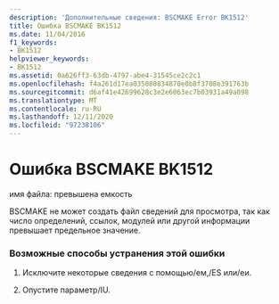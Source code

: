 ```yaml
---
description: 'Дополнительные сведения: BSCMAKE Error BK1512'
title: Ошибка BSCMAKE BK1512
ms.date: 11/04/2016
f1_keywords:
- BK1512
helpviewer_keywords:
- BK1512
ms.assetid: 0a626ff3-63db-4797-abe4-31545ce2c2c1
ms.openlocfilehash: f4a261d17ea035080834870e0b8f3708e391763b
ms.sourcegitcommit: d6af41e42699628c3e2e6063ec7b03931a49a098
ms.translationtype: MT
ms.contentlocale: ru-RU
ms.lasthandoff: 12/11/2020
ms.locfileid: "97238106"
---
```

# <a name="bscmake-error-bk1512"></a>Ошибка BSCMAKE BK1512

имя файла: превышена емкость

BSCMAKE не может создать файл сведений для просмотра, так как число определений, ссылок, модулей или другой информации превышает предельное значение.

### <a name="to-fix-by-using-the-following-possible-solutions"></a>Возможные способы устранения этой ошибки

1. Исключите некоторые сведения с помощью/ем,/ES или/еи.

1. Опустите параметр/IU.

